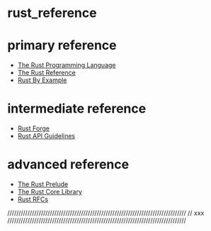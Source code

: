 # rust_reference

# primary reference
* [The Rust Programming Language](https://doc.rust-lang.org/stable/book/)
* [The Rust Reference](https://doc.rust-lang.org/stable/reference/)
* [Rust By Example](https://doc.rust-lang.org/stable/rust-by-example/)

# intermediate  reference
* [Rust Forge](https://forge.rust-lang.org/)
* [Rust API Guidelines](https://rust-lang.github.io/api-guidelines/)

# advanced reference
* [The Rust Prelude](https://doc.rust-lang.org/std/prelude/index.html)
* [The Rust Core Library](https://doc.rust-lang.org/stable/core/)
* [Rust RFCs](https://github.com/rust-lang/rfcs)


////////////////////////////////////////////////////////////////////////////////
// xxx
////////////////////////////////////////////////////////////////////////////////